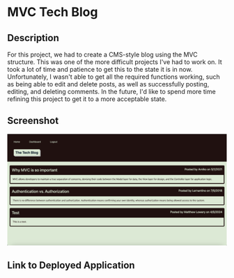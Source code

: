 # MVC Tech Blog

## Description
For this project, we had to create a CMS-style blog using the MVC structure. This was one of the more difficult projects I've had to work on. It took a lot of time and patience to get this to the state it is in now. Unfortunately, I wasn't able to get all the required functions working, such as being able to edit and delete posts, as well as successfully posting, editing, and deleting comments. In the future, I'd like to spend more time refining this project to get it to a more acceptable state.

## Screenshot
![Screenshot](./application-screenshot.png)

## Link to Deployed Application
